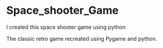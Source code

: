 # Space_shooter_Game
I created this space shooter game using python 



The classic retro game recreated using Pygame and python.
